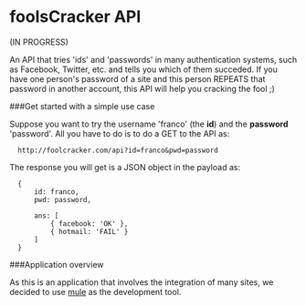 foolsCracker API
============

(IN PROGRESS)

An API that tries 'ids' and 'passwords' in many authentication systems, such as Facebook, Twitter, etc. and tells you which of them succeded.
If you have one person's password of a site and this person REPEATS that password in another account, this API will help you cracking the fool ;)


###Get started with a simple use case

Suppose you want to try the username 'franco' (the __id__) and the __password__ 'password'. All you have to do is to do a GET to the API as:

      http://foolcracker.com/api?id=franco&pwd=password
      
The response you will get is a JSON object in the payload as:

      {
          id: franco,
          pwd: password,
          
          ans: [
              { facebook: 'OK' },
              { hotmail: 'FAIL' }
          ]
      }
      
      
###Application overview

As this is an application that involves the integration of many sites, we decided to use [mule](http://mulesoft.org) as the development tool.

